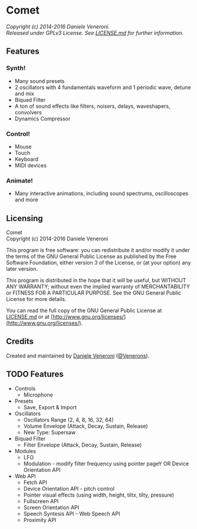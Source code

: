 # Comet

_Copyright (c) 2014-2016 Daniele Veneroni._  
_Released under GPLv3 License. See [LICENSE.md](LICENSE.md) for further information._

## Features

### Synth!

* Many sound presets
* 2 oscillators with 4 fundamentals waveform and 1 periodic wave, detune and mix
* Biquad Filter
* A ton of sound effects like filters, noisers, delays, waveshapers, convolvers
* Dynamics Compressor

### Control!

* Mouse
* Touch
* Keyboard
* MIDI devices

### Animate!

* Many interactive animations, including sound spectrums, oscilloscopes and more

## Licensing

Comet  
Copyright (c) 2014-2016 Daniele Veneroni  

This program is free software: you can redistribute it and/or modify it under the terms of the GNU General Public License as published by the Free Software Foundation, either version 3 of the License, or (at your option) any later version.  

This program is distributed in the hope that it will be useful, but WITHOUT ANY WARRANTY; without even the implied warranty of
MERCHANTABILITY or FITNESS FOR A PARTICULAR PURPOSE. See the GNU General Public License for more details.  

You can read the full copy of the GNU General Public License at [LICENSE.md](LICENSE.md) or at [http://www.gnu.org/licenses/](http://www.gnu.org/licenses/).  

## Credits

Created and maintained by [Daniele Veneroni](http://venerons.github.io) ([@Venerons](http://twitter.com/Venerons)).

## TODO Features

* Controls
	* Microphone
* Presets
	* Save, Export & Import
* Oscillators
	* Oscillators Range (2, 4, 8, 16, 32, 64)
	* Volume Envelope (Attack, Decay, Sustain, Release)
	* New Type: Supersaw
* Biquad Filter
	* Filter Envelope (Attack, Decay, Sustain, Release)
* Modules
	* LFO
	* Modulation - modify filter frequency using pointer pageY OR Device Orientation API
* Web API
	* Fetch API
	* Device Orientation API - pitch control
	* Pointer visual effects (using width, height, tiltx, tilty, pressure)
	* Fullscreen API
	* Screen Orientation API
	* Speech Syntesis API - Web Speech API
	* Proximity API
